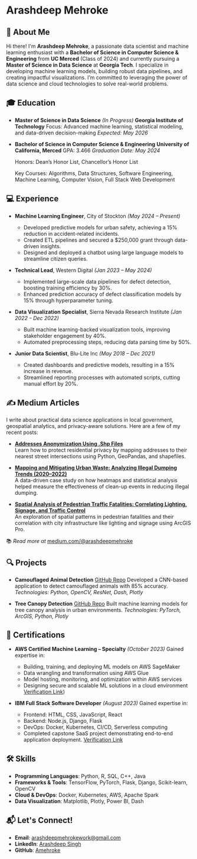 # Arashdeep Mehroke

## 👋 About Me

Hi there! I'm **Arashdeep Mehroke**, a passionate data scientist and machine learning enthusiast with a **Bachelor of Science in Computer Science & Engineering** from **UC Merced** (Class of 2024) and currently pursuing a **Master of Science in Data Science** at **Georgia Tech**. I specialize in developing machine learning models, building robust data pipelines, and creating impactful visualizations. I’m committed to leveraging the power of data science and cloud technologies to solve real-world problems.

## 🎓 Education

- **Master of Science in Data Science** *(In Progress)*
  **Georgia Institute of Technology**
  Focus: Advanced machine learning, statistical modeling, and data-driven decision-making
  *Expected: May 2026*

- **Bachelor of Science in Computer Science & Engineering**
  **University of California, Merced**
  GPA: 3.466
  *Graduation Date: May 2024*
  
  Honors: Dean’s Honor List, Chancellor’s Honor List
  
  Key Courses: Algorithms, Data Structures, Software Engineering, Machine Learning, Computer Vision, Full Stack Web Development

## 💻 Experience

- **Machine Learning Engineer**, City of Stockton *(May 2024 – Present)*
  - Developed predictive models for urban safety, achieving a 15% reduction in accident-related incidents.
  - Created ETL pipelines and secured a $250,000 grant through data-driven insights.
  - Designed and deployed a chatbot using large language models to streamline citizen queries.

- **Technical Lead**, Western Digital *(Jan 2023 – May 2024)*
  - Implemented large-scale data pipelines for defect detection, boosting training efficiency by 30%.
  - Enhanced prediction accuracy of defect classification models by 15% through hyperparameter tuning.

- **Data Visualization Specialist**, Sierra Nevada Research Institute *(Jan 2022 – Dec 2022)*
  - Built machine learning-backed visualization tools, improving stakeholder engagement by 40%.
  - Automated preprocessing steps, reducing data parsing time by 50%.

- **Junior Data Scientist**, Blu-Lite Inc *(May 2018 – Dec 2021)*
  - Created dashboards and predictive models, resulting in a 15% increase in revenue.
  - Streamlined reporting processes with automated scripts, cutting manual effort by 20%.
    
## ✍️ Medium Articles

I write about practical data science applications in local government, geospatial analytics, and privacy-aware solutions. Here are a few of my recent posts:

- **[Addresses Anonymization Using .Shp Files](https://medium.com/@arashdeepsingh123/addresses-anonymization-using-shp-files-fe76947cb908)**  
  Learn how to protect residential privacy by mapping addresses to their nearest street intersections using Python, GeoPandas, and shapefiles.

- **[Mapping and Mitigating Urban Waste: Analyzing Illegal Dumping Trends (2020–2022)](https://medium.com/@arashdeepsingh123/spatial-analysis-of-illegal-dumping-hotspots-2020-2022-189b440f58ac)**  
  A data-driven case study on how heatmaps and statistical analysis helped measure the effectiveness of clean-up events in reducing illegal dumping.

- **[Spatial Analysis of Pedestrian Traffic Fatalities: Correlating Lighting, Signage, and Traffic Control](https://medium.com/@arashdeepsingh123/spatial-analysis-of-pedestrian-traffic-fatalities-in-stockton-ede386e68ca7)**  
  An exploration of spatial patterns in pedestrian fatalities and their correlation with city infrastructure like lighting and signage using ArcGIS Pro.

📚 *Read more at* [medium.com/@arashdeepmehroke](https://medium.com/@arashdeepsingh123)

## 🔍 Projects

- **Camouflaged Animal Detection** [GitHub Repo](https://github.com/mustachemo/camouflage-animal-detection)
  Developed a CNN-based application to detect camouflaged animals with 85% accuracy.
  *Technologies: Python, OpenCV, ResNet, Dash, Plotly*

- **Tree Canopy Detection** [GitHub Repo](https://github.com/Amehroke/TreeCanopyClassification)
  Built machine learning models for tree canopy analysis in urban environments.
  *Technologies: PyTorch, ArcGIS, Python, Plotly*

## 🏅 Certifications

- **AWS Certified Machine Learning – Specialty** *(October 2023)*
  Gained expertise in:
  - Building, training, and deploying ML models on AWS SageMaker
  - Data wrangling and transformation using AWS Glue
  - Model hosting, monitoring, and optimization within AWS services
  - Designing secure and scalable ML solutions in a cloud environment [Verification Link](https://cp.certmetrics.com/amazon/en/public/verify/credential/c7a607da4cf34c9186baffc2b9f2788d))

- **IBM Full Stack Software Developer** *(August 2023)*
  Gained expertise in:
  - Frontend: HTML, CSS, JavaScript, React
  - Backend: Node.js, Django, Flask
  - DevOps: Docker, Kubernetes, CI/CD, Serverless computing
  - Completed capstone SaaS project demonstrating end-to-end application deployment.
  [Verification Link](https://coursera.org/verify/professional-cert/7E6PCHR9A8AZ)

## 🛠️ Skills

- **Programming Languages**: Python, R, SQL, C++, Java
- **Frameworks & Tools**: TensorFlow, PyTorch, Flask, Django, Scikit-learn, OpenCV
- **Cloud & DevOps**: Docker, Kubernetes, AWS, Apache Spark
- **Data Visualization**: Matplotlib, Plotly, Power BI, Dash

## 📬 Let's Connect!

- **Email**: [arashdeepmehrokework@gmail.com](mailto:arashdeepmehrokework@gmail.com)
- **LinkedIn**: [Arashdeep Singh](https://www.linkedin.com/in/arashdeep-singh-020398251/)
- **GitHub**: [Amehroke](https://github.com/Amehroke)
